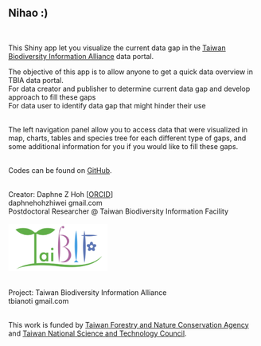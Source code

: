## Nihao :)<br>
<br>

This Shiny app let you visualize the current data gap in the [Taiwan Biodiversity Information Alliance](https://tbiadata.tw) data portal.<br>

The objective of this app is to allow anyone to get a quick data overview in TBIA data portal.<br>
<i class="fa-solid fa-magnifying-glass"></i> For data creator and publisher to determine current data gap and develop approach to fill these gaps<br>
<i class="fa-solid fa-magnifying-glass-chart"></i> For data user to identify data gap that might hinder their use<br>
<br>

The left navigation panel allow you to access data that were visualized in map, charts, tables and species tree for each different type of gaps, and some additional information for you if you would like to fill these gaps.<br>
<br>

Codes can be found on [GitHub](https://github.com/daphnehoh/BiodiversityDataGapTW).<br>
<br>

Creator: Daphne Z Hoh [[ORCID](https://orcid.org/0000-0002-7810-1034)]<br>
<i class="fa fa-envelope"></i> daphnehohzhiwei <i class="fa fa-at"></i> gmail.com<br>
Postdoctoral Researcher @ Taiwan Biodiversity Information Facility<br>
<br>
<img src="TaiBIF_logo.png" width="200">
<br>

<br>
Project: 
Taiwan Biodiversity Information Alliance<br>
<i class="fa fa-envelope"></i> tbianoti <i class="fa fa-at"></i> gmail.com<br>
<br>

This work is funded by [Taiwan Forestry and Nature Conservation Agency](https://www.forest.gov.tw/) and [Taiwan National Science and Technology Council](https://www.nstc.gov.tw/). 